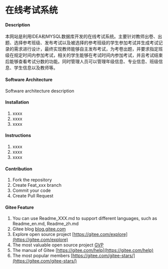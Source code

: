 # 在线考试系统

#### Description
本网站是利用IDEA和MYSQL数据库开发的在线考试系统。主要针对教师出卷、出题、选择参考班级、发布考试以及被选择的参考班级的学生参加考试并生成考试记录的需求进行设计，最终实现教师能够自主发布考试，为考卷出题，并要求指定班级在规定时间内参加考试，相关的学生能够在考试时间内参加考试，并且考试结束后能够查看考试分数的功能。同时管理人员可以管理年级信息、专业信息、班级信息、学生信息以及教师等。

#### Software Architecture
Software architecture description

#### Installation

1.  xxxx
2.  xxxx
3.  xxxx

#### Instructions

1.  xxxx
2.  xxxx
3.  xxxx

#### Contribution

1.  Fork the repository
2.  Create Feat_xxx branch
3.  Commit your code
4.  Create Pull Request


#### Gitee Feature

1.  You can use Readme\_XXX.md to support different languages, such as Readme\_en.md, Readme\_zh.md
2.  Gitee blog [blog.gitee.com](https://blog.gitee.com)
3.  Explore open source project [https://gitee.com/explore](https://gitee.com/explore)
4.  The most valuable open source project [GVP](https://gitee.com/gvp)
5.  The manual of Gitee [https://gitee.com/help](https://gitee.com/help)
6.  The most popular members  [https://gitee.com/gitee-stars/](https://gitee.com/gitee-stars/)
